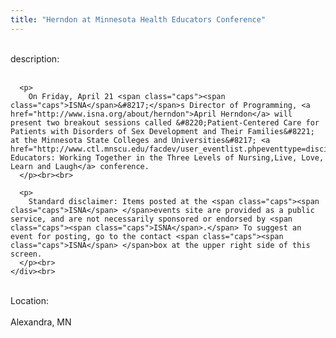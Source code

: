 ```yaml
---
title: "Herndon at Minnesota Health Educators Conference"
---
```


<div class="flexinode-body flexinode-2">
  <div class="flexinode-textarea-1">
    <div class="form-item">
      <br> <label>description:</label><br /> <br> 
      
      <p>
        On Friday, April 21 <span class="caps"><span class="caps">ISNA</span>&#8217;</span>s Director of Programming, <a href="http://www.isna.org/about/herndon">April Herndon</a> will present two breakout sessions called &#8220;Patient-Centered Care for Patients with Disorders of Sex Development and Their Families&#8221; at the Minnesota State Colleges and Universities&#8217; <a href="http://www.ctl.mnscu.edu/facdev/user_eventlist.phpeventtype=discipline_workshop&eid=61">Health Educators: Working Together in the Three Levels of Nursing,Live, Love, Learn and Laugh</a> conference.
      </p><br><br>
      
      <p>
        Standard disclaimer: Items posted at the <span class="caps"><span class="caps">ISNA</span> </span>events site are provided as a public service, and are not necessarily sponsored or endorsed by <span class="caps"><span class="caps">ISNA</span>.</span> To suggest an event for posting, go to the contact <span class="caps"><span class="caps">ISNA</span> </span>box at the upper right side of this screen.
      </p><br>
    </div><br>
  </div>
  
  <div class="flexinode-textfield-2">
    <div class="form-item">
      <br> <label>Location:</label><br /> <br> Alexandra, MN<br>
    </div><br>
  </div>
</div>